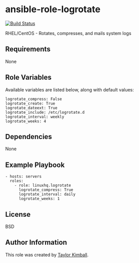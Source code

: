 # ansible-role-logrotate

[![Build Status](https://travis-ci.org/linuxhq/ansible-role-logrotate.svg?branch=master)](https://travis-ci.org/linuxhq/ansible-role-logrotate)

RHEL/CentOS - Rotates, compresses, and mails system logs

## Requirements

None

## Role Variables

Available variables are listed below, along with default values:

    logrotate_compress: False
    logrotate_create: True
    logrotate_dateext: True
    logrotate_include: /etc/logrotate.d
    logrotate_interval: weekly
    logrotate_weeks: 4

## Dependencies

None

## Example Playbook

    - hosts: servers
      roles:
        - role: linuxhq.logrotate
          logrotate_compress: True
          logrotate_interval: daily
          logrotate_weeks: 1

## License

BSD

## Author Information

This role was created by [Taylor Kimball](http://www.linuxhq.org).
